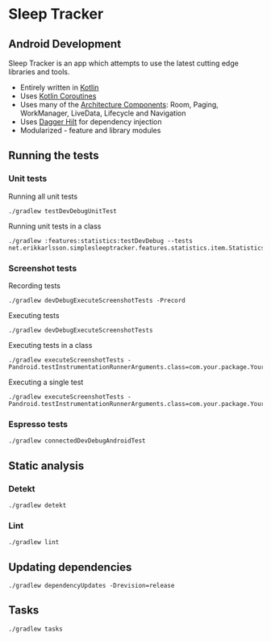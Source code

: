 # Sleep Tracker

## Android Development

Sleep Tracker is an app which attempts to use the latest cutting edge libraries and tools.

* Entirely written in [Kotlin](https://kotlinlang.org/)
* Uses [Kotlin Coroutines](https://kotlinlang.org/docs/reference/coroutines/coroutines-guide.html) 
* Uses many of the [Architecture Components](https://developer.android.com/topic/libraries/architecture/): Room, Paging, WorkManager, LiveData, Lifecycle and Navigation
* Uses [Dagger Hilt](https://dagger.dev/hilt/) for dependency injection
* Modularized - feature and library modules

## Running the tests

### Unit tests

Running all unit tests
```
./gradlew testDevDebugUnitTest
```

Running unit tests in a class
```
./gradlew :features:statistics:testDevDebug --tests net.erikkarlsson.simplesleeptracker.features.statistics.item.StatisticsItemViewModelTest
```

### Screenshot tests

Recording tests

```
./gradlew devDebugExecuteScreenshotTests -Precord
```

Executing tests

```
./gradlew devDebugExecuteScreenshotTests
```

Executing tests in a class

```
./gradlew executeScreenshotTests -Pandroid.testInstrumentationRunnerArguments.class=com.your.package.YourClassTest
```

Executing a single test

```
./gradlew executeScreenshotTests -Pandroid.testInstrumentationRunnerArguments.class=com.your.package.YourClassTest#yourTest
```

### Espresso tests

```
./gradlew connectedDevDebugAndroidTest
```

## Static analysis

### Detekt

```
./gradlew detekt
```

### Lint

```
./gradlew lint
```

## Updating dependencies

```
./gradlew dependencyUpdates -Drevision=release
```

## Tasks

```
./gradlew tasks
```
